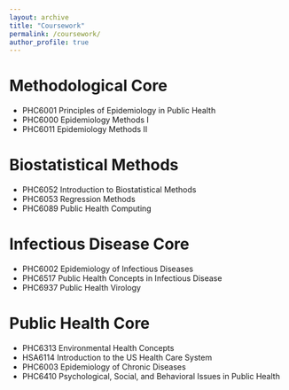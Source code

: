 ```yaml
---
layout: archive
title: "Coursework"
permalink: /coursework/
author_profile: true
---  
```

  
Methodological Core  
===========================================  
* PHC6001 Principles of Epidemiology in Public Health  
* PHC6000 Epidemiology Methods I    
* PHC6011 Epidemiology Methods II       

Biostatistical Methods  
===========================================  
* PHC6052 Introduction to Biostatistical Methods  
* PHC6053 Regression Methods   
* PHC6089 Public Health Computing   

Infectious Disease Core  
============================================  
* PHC6002 Epidemiology of Infectious Diseases  
* PHC6517 Public Health Concepts in Infectious Disease  
* PHC6937 Public Health Virology   

Public Health Core  
============================================  
* PHC6313 Environmental Health Concepts  
* HSA6114 Introduction to the US Health Care System    
* PHC6003 Epidemiology of Chronic Diseases   
* PHC6410 Psychological, Social, and Behavioral Issues in Public Health   

